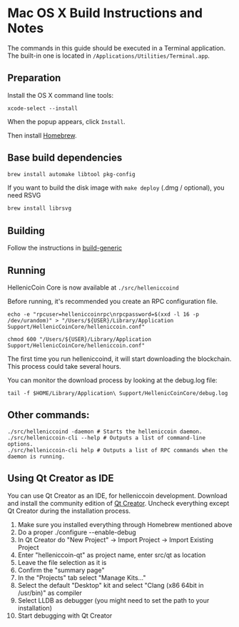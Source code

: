 Mac OS X Build Instructions and Notes
====================================
The commands in this guide should be executed in a Terminal application.
The built-in one is located in `/Applications/Utilities/Terminal.app`.

Preparation
-----------
Install the OS X command line tools:

`xcode-select --install`

When the popup appears, click `Install`.

Then install [Homebrew](https://brew.sh).

Base build dependencies
-----------------------

```bash
brew install automake libtool pkg-config
```

If you want to build the disk image with `make deploy` (.dmg / optional), you need RSVG
```bash
brew install librsvg
```

Building
--------

Follow the instructions in [build-generic](build-generic.md)

Running
-------

HellenicCoin Core is now available at `./src/helleniccoind`

Before running, it's recommended you create an RPC configuration file.

    echo -e "rpcuser=helleniccoinrpc\nrpcpassword=$(xxd -l 16 -p /dev/urandom)" > "/Users/${USER}/Library/Application Support/HellenicCoinCore/helleniccoin.conf"

    chmod 600 "/Users/${USER}/Library/Application Support/HellenicCoinCore/helleniccoin.conf"

The first time you run helleniccoind, it will start downloading the blockchain. This process could take several hours.

You can monitor the download process by looking at the debug.log file:

    tail -f $HOME/Library/Application\ Support/HellenicCoinCore/debug.log

Other commands:
-------

    ./src/helleniccoind -daemon # Starts the helleniccoin daemon.
    ./src/helleniccoin-cli --help # Outputs a list of command-line options.
    ./src/helleniccoin-cli help # Outputs a list of RPC commands when the daemon is running.

Using Qt Creator as IDE
------------------------
You can use Qt Creator as an IDE, for helleniccoin development.
Download and install the community edition of [Qt Creator](https://www.qt.io/download/).
Uncheck everything except Qt Creator during the installation process.

1. Make sure you installed everything through Homebrew mentioned above
2. Do a proper ./configure --enable-debug
3. In Qt Creator do "New Project" -> Import Project -> Import Existing Project
4. Enter "helleniccoin-qt" as project name, enter src/qt as location
5. Leave the file selection as it is
6. Confirm the "summary page"
7. In the "Projects" tab select "Manage Kits..."
8. Select the default "Desktop" kit and select "Clang (x86 64bit in /usr/bin)" as compiler
9. Select LLDB as debugger (you might need to set the path to your installation)
10. Start debugging with Qt Creator
